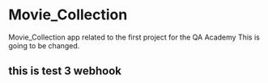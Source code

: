 # Movie_Collection
Movie_Collection app related to the first project for the QA Academy
This is going to be changed.
## this is test 3  webhook
